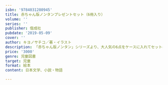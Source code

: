 ```yaml
---
isbn: '9784031280945'
title: 赤ちゃん版ノンタンプレゼントセット（6冊入り）
volume: ''
series: ''
publisher: 偕成社
pubdate: '2019-05-09'
cover: ''
author: キヨノサチコ／著・イラスト
description: 「赤ちゃん版ノンタン」シリーズより、大人気の6点をケースに入れてセットにしました。出産祝いなどにおすすめです！
price: '3000'
genre: 児童図書
target: 児童
format: 絵本
content: 日本文学、小説・物語

---
```

